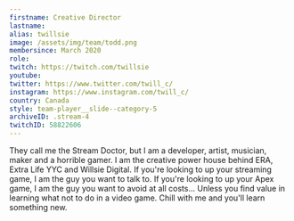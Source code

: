 ```yaml
---
firstname: Creative Director
lastname: 
alias: twillsie
image: /assets/img/team/todd.png
membersince: March 2020
role:
twitch: https://twitch.com/twillsie
youtube:
twitter: https://www.twitter.com/twill_c/
instagram: https://www.instagram.com/twill_c/
country: Canada
style: team-player__slide--category-5
archiveID: .stream-4
twitchID: 58822606 
---
```

They call me the Stream Doctor, but I am a developer, artist, musician, maker and a horrible gamer. I am the creative power house behind ERA, Extra Life YYC and Willsie Digital. If you're looking to up your streaming game, I am the guy you want to talk to. If you're looking to up your Apex game, I am the guy you want to avoid at all costs... Unless you find value in learning what not to do in a video game. Chill with me and you'll learn something new. 